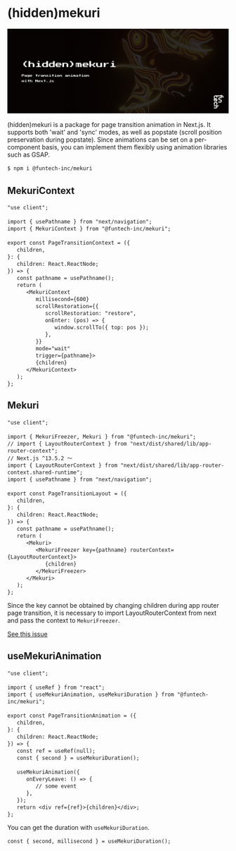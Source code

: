 # (hidden)mekuri

![mekuri](public/app-header.jpg)

(hidden)mekuri is a package for page transition animation in Next.js. It supports both 'wait' and 'sync' modes, as well as popstate (scroll position preservation during popstate). Since animations can be set on a per-component basis, you can implement them flexibly using animation libraries such as GSAP.

```bash
$ npm i @funtech-inc/mekuri
```

## MekuriContext

```tsx
"use client";

import { usePathname } from "next/navigation";
import { MekuriContext } from "@funtech-inc/mekuri";

export const PageTransitionContext = ({
   children,
}: {
   children: React.ReactNode;
}) => {
   const pathname = usePathname();
   return (
      <MekuriContext
         millisecond={600}
         scrollRestoration={{
            scrollRestoration: "restore",
            onEnter: (pos) => {
               window.scrollTo({ top: pos });
            },
         }}
         mode="wait"
         trigger={pathname}>
         {children}
      </MekuriContext>
   );
};
```

## Mekuri

```tsx
"use client";

import { MekuriFreezer, Mekuri } from "@funtech-inc/mekuri";
// import { LayoutRouterContext } from "next/dist/shared/lib/app-router-context";
// Next.js ^13.5.2 〜
import { LayoutRouterContext } from "next/dist/shared/lib/app-router-context.shared-runtime";
import { usePathname } from "next/navigation";

export const PageTransitionLayout = ({
   children,
}: {
   children: React.ReactNode;
}) => {
   const pathname = usePathname();
   return (
      <Mekuri>
         <MekuriFreezer key={pathname} routerContext={LayoutRouterContext}>
            {children}
         </MekuriFreezer>
      </Mekuri>
   );
};
```

Since the key cannot be obtained by changing children during app router page transition, it is necessary to import LayoutRouterContext from next and pass the context to `MekuriFreezer`.

[See this issue](https://github.com/vercel/next.js/issues/49279#issuecomment-1675782002)

## useMekuriAnimation

```tsx
"use client";

import { useRef } from "react";
import { useMekuriAnimation, useMekuriDuration } from "@funtech-inc/mekuri";

export const PageTransitionAnimation = ({
   children,
}: {
   children: React.ReactNode;
}) => {
   const ref = useRef(null);
   const { second } = useMekuriDuration();

   useMekuriAnimation({
      onEveryLeave: () => {
         // some event
      },
   });
   return <div ref={ref}>{children}</div>;
};
```

You can get the duration with `useMekuriDuration`.

```tsx
const { second, millisecond } = useMekuriDuration();
```
